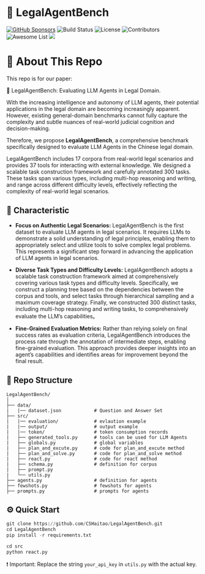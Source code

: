 # 🚀 LegalAgentBench
[![GitHub Sponsors](https://img.shields.io/badge/sponsors-GitHub-blue?logo=github&logoColor=white)](https://github.com/sponsors) ![Build Status](https://img.shields.io/badge/build-passing-brightgreen) ![License](https://img.shields.io/badge/license-MIT-yellow) ![Contributors](https://img.shields.io/badge/contributors-10-yellow) ![Awesome List](https://img.shields.io/badge/awesome-awesome-brightgreen) ![](https://img.shields.io/badge/PRs-Welcome-red)

# 🌟 About This Repo

This repo is for our paper: 

📝 LegalAgentBench: Evaluating LLM Agents in Legal Domain.

With the increasing intelligence and autonomy of LLM agents, their potential applications in the legal domain are becoming increasingly apparent. However, existing general-domain benchmarks cannot fully capture the complexity and subtle nuances of real-world judicial cognition and decision-making. 

Therefore, we propose **LegalAgentBench**, a comprehensive benchmark specifically designed to evaluate LLM Agents in the Chinese legal domain. 

LegalAgentBench includes 17 corpora from real-world legal scenarios and provides 37 tools for interacting with external knowledge. We designed a scalable task construction framework and carefully annotated 300 tasks. These tasks span various types, including multi-hop reasoning and writing, and range across different difficulty levels, effectively reflecting the complexity of real-world legal scenarios. 

## 🧩 Characteristic

- **Focus on Authentic Legal Scenarios:** LegalAgentBench is the first dataset to evaluate LLM agents in legal scenarios. It requires LLMs to demonstrate a solid understanding of legal principles, enabling them to appropriately select and utilize tools to solve complex legal problems. This represents a significant step forward in advancing the application of LLM agents in legal scenarios.

- **Diverse Task Types and Difficulty Levels:** LegalAgentBench adopts a scalable task construction framework aimed at comprehensively covering various task types and difficulty levels. Specifically, we construct a planning tree based on the dependencies between the corpus and tools, and select tasks through hierarchical sampling and a maximum coverage strategy. Finally, we constructed 300 distinct tasks, including multi-hop reasoning and writing tasks, to comprehensively evaluate the LLM’s capabilities。

- **Fine-Grained Evaluation Metrics:** Rather than relying solely on final success rates as evaluation criteria, LegalAgentBench introduces the process rate through the annotation of intermediate steps, enabling fine-grained evaluation. This approach provides deeper insights into an agent’s capabilities and identifies areas for improvement beyond the final result.

## 🌳 Repo Structure
```
LegalAgentBench/
│
├── data/               
|   |── dataset.json            # Question and Answer Set
├── src/
|   |── evaluation/             # evlaution example
|   |── output/                 # output example
|   |── token/                  # token consumption records
|   ├── generated_tools.py      # tools can be used for LLM Agents
|   ├── globals.py              # global variables
|   ├── plan_and_excute.py      # code for plan_and_excute method
|   ├── plan_and_solve.py       # code for plan_and_solve method
|   ├── react.py                # code for react method              
|   ├── schema.py               # definition for corpus
|   ├── prompt.py 
|   └── utils.py                
├── agents.py                   # definition for agents
├── fewshots.py                 # fewshots for agents
├── prompts.py                  # prompts for agents
```

## ⚙️ Quick Start
```python
git clone https://github.com/CSHaitao/LegalAgentBench.git
cd LegalAgentBench
pip install -r requirements.txt

cd src
python react.py
```
❗️ Important: Replace the string `your_api_key` in `utils.py` with the actual key.